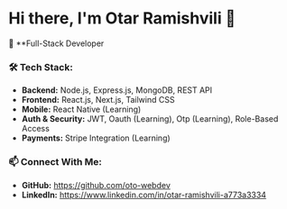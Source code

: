 # Hi there, I'm Otar Ramishvili 👋  

🚀 **Full-Stack Developer 

### **🛠 Tech Stack:**  
- **Backend:** Node.js, Express.js, MongoDB, REST API  
- **Frontend:** React.js, Next.js, Tailwind CSS  
- **Mobile:** React Native (Learning)  
- **Auth & Security:** JWT, Oauth (Learning), Otp (Learning), Role-Based Access  
- **Payments:** Stripe Integration (Learning) 

### **📫 Connect With Me:**  
- **GitHub:** https://github.com/oto-webdev
- **LinkedIn:** https://www.linkedin.com/in/otar-ramishvili-a773a3334
